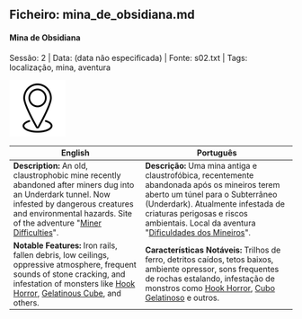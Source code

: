 ## Ficheiro: mina_de_obsidiana.md

#### Mina de Obsidiana

Sessão: 2 | Data: (data não especificada) | Fonte: s02.txt | Tags: localização, mina, aventura

![Mina de Obsidiana](blank.png)

| English | Português |
|---------|-----------|
| **Description:** An old, claustrophobic mine recently abandoned after miners dug into an Underdark tunnel. Now infested by dangerous creatures and environmental hazards. Site of the adventure "[Miner Difficulties](miner_difficulties.md)". | **Descrição:** Uma mina antiga e claustrofóbica, recentemente abandonada após os mineiros terem aberto um túnel para o Subterrâneo (Underdark). Atualmente infestada de criaturas perigosas e riscos ambientais. Local da aventura "[Dificuldades dos Mineiros](miner_difficulties.md)". |
| **Notable Features:** Iron rails, fallen debris, low ceilings, oppressive atmosphere, frequent sounds of stone cracking, and infestation of monsters like [Hook Horror](hook_horror.md), [Gelatinous Cube](gelatinous_cube.md), and others. | **Características Notáveis:** Trilhos de ferro, detritos caídos, tetos baixos, ambiente opressor, sons frequentes de rochas estalando, infestação de monstros como [Hook Horror](hook_horror.md), [Cubo Gelatinoso](gelatinous_cube.md) e outros. |



















